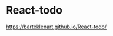 # React-todo
<a href="https://barteklenart.github.io/React-todo/" target="_blank">https://barteklenart.github.io/React-todo/</a>
<img src="https://media.giphy.com/media/3o6ZtmDAQdrDfaTWEw/giphy.gif" alt="" />
